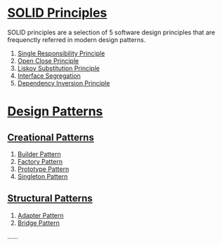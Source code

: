 # [SOLID Principles](src/1.solid-principles)

SOLID principles are a selection of 5 software design principles that are frequenctly referred in modern design patterns.

1. [Single Responsibility Principle](src/1.solid-principles/1.single-responsibility)
2. [Open Close Principle](src/1.solid-principles/2.open-close)
3. [Liskov Substitution Principle](src/1.solid-principles/3.liskov-substitution)
4. [Interface Segregation](src/1.solid-principles/4.interface-segregation)
5. [Dependency Inversion Principle](src/1.solid-principles/5.dependency-inversion)

# [Design Patterns](src/2.design-patterns)

## [Creational Patterns](src/2.design-patterns/1.creational-patterns)

1. [Builder Pattern](src/2.design-patterns/1.creational-patterns/1.builder)
2. [Factory Pattern](src/2.design-patterns/1.creational-patterns/2.factory)
3. [Prototype Pattern](src/2.design-patterns/1.creational-patterns/3.prototype)
4. [Singleton Pattern](src/2.design-patterns/1.creational-patterns/4.singleton)

## [Structural Patterns](src/2.design-patterns/2.structural-patterns)

1. [Adapter Pattern](src/2.design-patterns/2.structural-patterns/1.adapter)
2. [Bridge Pattern](src/2.design-patterns/2.structural-patterns/2.bridge)

......
